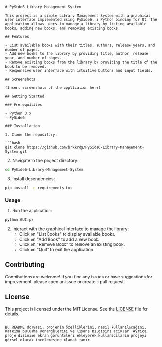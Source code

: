 ```
# PySide6 Library Management System

This project is a simple Library Management System with a graphical user interface implemented using PySide6, a Python binding for Qt. The application allows users to manage a library by listing available books, adding new books, and removing existing books.

## Features

- List available books with their titles, authors, release years, and number of pages.
- Add new books to the library by providing title, author, release year, and number of pages.
- Remove existing books from the library by providing the title of the book to be removed.
- Responsive user interface with intuitive buttons and input fields.

## Screenshots

[Insert screenshots of the application here]

## Getting Started

### Prerequisites

- Python 3.x
- PySide6

### Installation

1. Clone the repository:

```bash
git clone https://github.com/brkkrdg/PySide6-Library-Management-System.git
```

2. Navigate to the project directory:

```bash
cd PySide6-Library-Management-System
```

3. Install dependencies:

```bash
pip install -r requirements.txt
```

### Usage

1. Run the application:

```bash
python GUI.py
```

2. Interact with the graphical interface to manage the library:
   - Click on "List Books" to display available books.
   - Click on "Add Book" to add a new book.
   - Click on "Remove Book" to remove an existing book.
   - Click on "Quit" to exit the application.

## Contributing

Contributions are welcome! If you find any issues or have suggestions for improvement, please open an issue or create a pull request.

## License

This project is licensed under the MIT License. See the [LICENSE](LICENSE) file for details.
```

Bu README dosyası, projenin özelliklerini, nasıl kullanılacağını, katkıda bulunma yönergelerini ve lisans bilgisini açıklar. Ayrıca, proje dizinine ekran görüntüleri ekleyerek kullanıcıların projeyi görsel olarak incelemesine olanak tanır.
